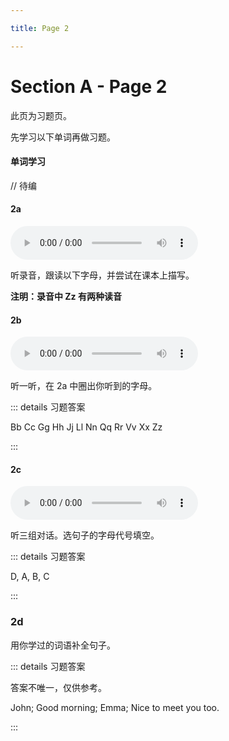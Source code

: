```yaml
---

title: Page 2

---
```


# Section A - Page 2

此页为习题页。

先学习以下单词再做习题。

#### 单词学习

// 待编

#### 2a

<div><audio src="https://www.pep.com.cn/yyszptzy/7s-01-Starter-Unit-1-Section-A-2a.mp3" class="col-xs-12 col-sm-12 col-md-6 col-lg-6" controls=""></audio></div>

听录音，跟读以下字母，并尝试在课本上描写。

**注明：录音中 Zz 有两种读音**

#### 2b

<div><audio src="https://www.pep.com.cn/yyszptzy/7s-02-Starter-Unit-1-Section-A-2b.mp3" class="col-xs-12 col-sm-12 col-md-6 col-lg-6" controls=""></audio></div>

听一听，在 2a 中圈出你听到的字母。

::: details 习题答案

Bb Cc Gg Hh Jj Ll Nn Qq Rr Vv Xx Zz

:::

#### 2c

<div><audio src="https://www.pep.com.cn/yyszptzy/7s-03-Starter-Unit-1-Section-A-2c.mp3" class="col-xs-12 col-sm-12 col-md-6 col-lg-6" controls=""></audio></div>

听三组对话。选句子的字母代号填空。

::: details 习题答案

D, A, B, C

:::

### 2d

用你学过的词语补全句子。

::: details 习题答案

答案不唯一，仅供参考。

John; Good morning; Emma; Nice to meet you too.

:::
